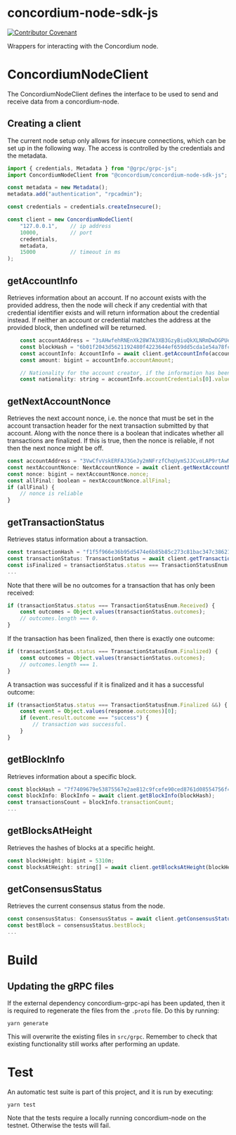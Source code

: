 # concordium-node-sdk-js

[![Contributor Covenant](https://img.shields.io/badge/Contributor%20Covenant-2.0-4baaaa.svg)](https://github.com/Concordium/.github/blob/main/.github/CODE_OF_CONDUCT.md)

Wrappers for interacting with the Concordium node.

# ConcordiumNodeClient

The ConcordiumNodeClient defines the interface to be used to send and receive data from
a concordium-node.

## Creating a client
The current node setup only allows for insecure connections, which can be set up in the following way.
The access is controlled by the credentials and the metadata.
```js
import { credentials, Metadata } from "@grpc/grpc-js";
import ConcordiumNodeClient from "@concordium/concordium-node-sdk-js";

const metadata = new Metadata();
metadata.add("authentication", "rpcadmin");

const credentials = credentials.createInsecure();

const client = new ConcordiumNodeClient(
    "127.0.0.1",    // ip address
    10000,          // port
    credentials,
    metadata,
    15000           // timeout in ms
);
```

## getAccountInfo
Retrieves information about an account. If no account exists with the provided address, then the node
will check if any credential with that credential identifier exists and will return information
about the credential instead. If neither an account or credential matches the address at the provided
block, then undefined will be returned.
```js
    const accountAddress = "3sAHwfehRNEnXk28W7A3XB3GzyBiuQkXLNRmDwDGPUe8JsoAcU";
    const blockHash = "6b01f2043d5621192480f4223644ef659dd5cda1e54a78fc64ad642587c73def";
    const accountInfo: AccountInfo = await client.getAccountInfo(accountAddress, blockHash);
    const amount: bigint = accountInfo.accountAmount;

    // Nationality for the account creator, if the information has been revealed.
    const nationality: string = accountInfo.accountCredentials[0].value.contents.policy.revealedAttributes["nationality"];
```

## getNextAccountNonce
Retrieves the next account nonce, i.e. the nonce that must be set in the account transaction
header for the next transaction submitted by that account. Along with the nonce there is a boolean
that indicates whether all transactions are finalized. If this is true, then the nonce is reliable, 
if not then the next nonce might be off.
```js
const accountAddress = "3VwCfvVskERFAJ3GeJy2mNFrzfChqUymSJJCvoLAP9rtAwMGYt";
const nextAccountNonce: NextAccountNonce = await client.getNextAccountNonce(accountAddress);
const nonce: bigint = nextAccountNonce.nonce;
const allFinal: boolean = nextAccountNonce.allFinal;
if (allFinal) {
    // nonce is reliable
}
```

## getTransactionStatus
Retrieves status information about a transaction.
```js
const transactionHash = "f1f5f966e36b95d5474e6b85b85c273c81bac347c38621a0d8fefe68b69a430f";
const transactionStatus: TransactionStatus = await client.getTransactionStatus(transactionHash);
const isFinalized = transactionStatus.status === TransactionStatusEnum.Finalized;
...
```
Note that there will be no outcomes for a transaction that has only been received:
```js
if (transactionStatus.status === TransactionStatusEnum.Received) {
    const outcomes = Object.values(transactionStatus.outcomes);
    // outcomes.length === 0.
}
```
If the transaction has been finalized, then there is exactly one outcome:
```js
if (transactionStatus.status === TransactionStatusEnum.Finalized) {
    const outcomes = Object.values(transactionStatus.outcomes);
    // outcomes.length === 1.
}
```
A transaction was successful if it is finalized and it has a successful outcome:
```js
if (transactionStatus.status === TransactionStatusEnum.Finalized &&) {
    const event = Object.values(response.outcomes)[0];
    if (event.result.outcome === "success") {
        // transaction was successful.
    }
}
```

## getBlockInfo
Retrieves information about a specific block.
```js
const blockHash = "7f7409679e53875567e2ae812c9fcefe90ced8761d08554756f42bf268a42749";
const blockInfo: BlockInfo = await client.getBlockInfo(blockHash);
const transactionsCount = blockInfo.transactionCount;
...
```

## getBlocksAtHeight
Retrieves the hashes of blocks at a specific height.
```js
const blockHeight: bigint = 5310n;
const blocksAtHeight: string[] = await client.getBlocksAtHeight(blockHeight);
```

## getConsensusStatus
Retrieves the current consensus status from the node.
```js
const consensusStatus: ConsensusStatus = await client.getConsensusStatus();
const bestBlock = consensusStatus.bestBlock;
...
```

# Build

## Updating the gRPC files
If the external dependency concordium-grpc-api has been updated, then it is required to regenerate the
files from the `.proto` file. Do this by running:
```
yarn generate
```
This will overwrite the existing files in `src/grpc`. Remember to check that existing functionality still
works after performing an update.

# Test
An automatic test suite is part of this project, and it is run by executing:
```
yarn test
```
Note that the tests require a locally running concordium-node on the testnet. Otherwise the tests will fail.
